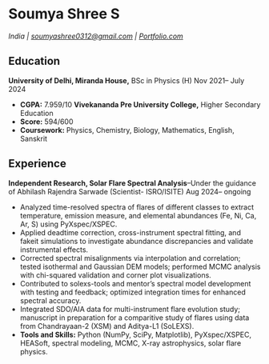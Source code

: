 # Soumya Shree S
_India | soumyashree0312@gmail.com | [Portfolio.com](https://s0312-prog.github.io/Portfolio/)_
 
## Education

**University of Delhi, Miranda House,** BSc in Physics (H)                                                                                      Nov 2021– July 2024
- **CGPA:** 7.959/10
**Vivekananda Pre University College,** Higher Secondary Education
- **Score:** 594/600
- **Coursework:** Physics, Chemistry, Biology, Mathematics, English, Sanskrit

## Experience
**Independent Research, Solar Flare Spectral Analysis**–Under the guidance of Abhilash Rajendra Sarwade (Scientist- ISRO/ISITE)                   Aug 2024– ongoing
 
- Analyzed time-resolved spectra of flares of different classes to extract temperature, emission measure, and
  elemental abundances (Fe, Ni, Ca, Ar, S) using PyXspec/XSPEC.
- Applied deadtime correction, cross-instrument spectral fitting, and fakeit simulations to investigate abundance
  discrepancies and validate instrumental effects.
- Corrected spectral misalignments via interpolation and correlation; tested isothermal and Gaussian DEM
  models; performed MCMC analysis with chi-squared validation and corner plot visualizations.
- Contributed to solexs-tools and mentor’s spectral model development with testing and feedback; optimized
  integration times for enhanced spectral accuracy.
- Integrated SDO/AIA data for multi-instrument flare evolution study; manuscript in preparation for a
  comparitive study of flares using data from Chandrayaan-2 (XSM) and Aditya-L1 (SoLEXS).
- **Tools and Skills:** Python (NumPy, SciPy, Matplotlib), PyXspec/XSPEC, HEASoft, spectral modeling, MCMC,
  X-ray astrophysics, solar flare physics. 
